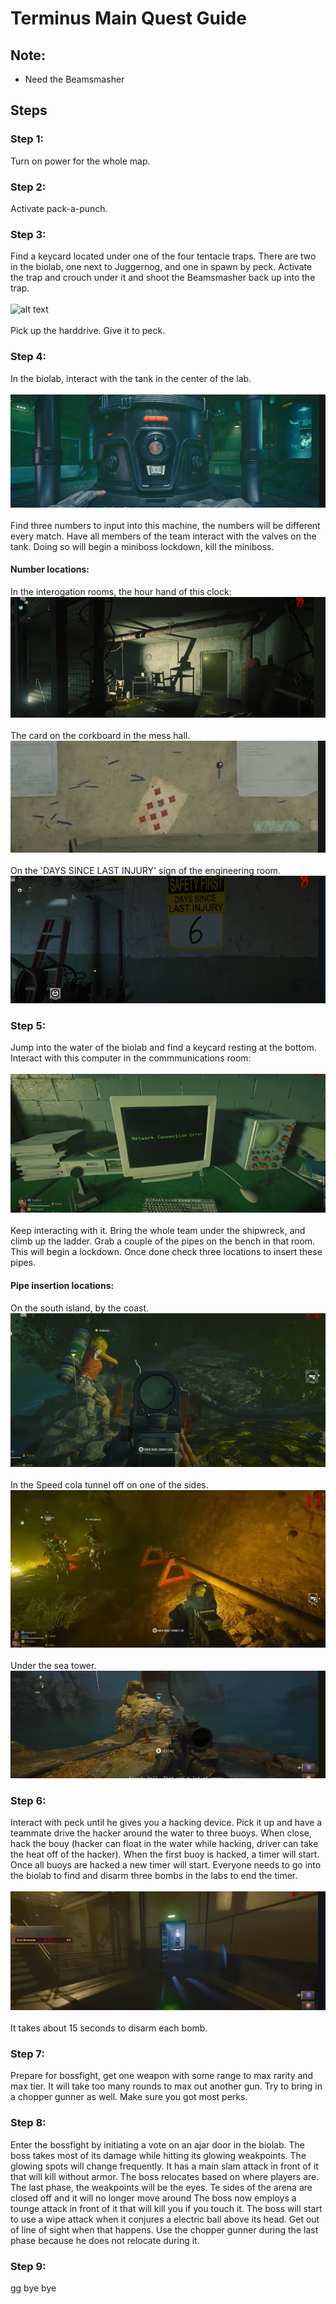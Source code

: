 # Terminus Main Quest Guide

## Note:
* Need the Beamsmasher

## Steps

### Step 1:
Turn on power for the whole map.

### Step 2:
Activate pack-a-punch.

### Step 3:
Find a keycard located under one of the four tentacle traps. There are two in the biolab, one next to Juggernog,
and one in spawn by peck. Activate the trap and crouch under it and shoot the Beamsmasher back up into the trap.\
\
![alt text](https://i.giphy.com/media/v1.Y2lkPTc5MGI3NjExZWkyZGRrd3RrZzRsOW1qcmtrb2YzaXQwczh2bXRpZjQ3NTN2ZHN0cyZlcD12MV9pbnRlcm5hbF9naWZfYnlfaWQmY3Q9Zw/ueo8tR6eJ9gtGLzr24/giphy.gif)\
\
Pick up the harddrive. Give it to peck.

### Step 4:
In the biolab, interact with the tank in the center of the lab.\
\
![alt text](images/img1.png)\
\
Find three numbers to input into this machine, the numbers will be different every match. Have all members of the team interact with the valves on the tank. Doing so will begin a miniboss lockdown, kill the miniboss.

#### Number locations:
In the interogation rooms, the hour hand of this clock:\
![alt text](images/img2.png)\
\
The card on the corkboard in the mess hall.\
![alt text](images/img3.png)\
\
On the 'DAYS SINCE LAST INJURY' sign of the engineering room.\
![alt text](images/img4.png)

### Step 5:
Jump into the water of the biolab and find a keycard resting at the bottom. Interact with this computer in the commmunications room:\
\
![alt text](images/img5.png)\
\
Keep interacting with it. Bring the whole team under the shipwreck, and climb up the ladder. Grab a couple of the pipes on the bench in that room. This will begin a lockdown. Once done check three locations to insert these pipes.

#### Pipe insertion locations:
On the south island, by the coast.\
![alt text](images/img6.png)\
\
In the Speed cola tunnel off on one of the sides.\
![alt text](images/img7.png)\
\
Under the sea tower.\
![alt text](images/img8.png)

### Step 6:
Interact with peck until he gives you a hacking device. Pick it up and have a teammate drive the hacker around the water to three buoys. When close, hack the bouy (hacker can float in the water while hacking, driver can take the heat off of the hacker). When the first buoy is hacked, a timer will start. Once all buoys are hacked a new timer will start. Everyone needs to go into the biolab to find and disarm three bombs in the labs to end the timer.\
\
![alt text](images/img9.png)\
\
It takes about 15 seconds to disarm each bomb.

### Step 7:
Prepare for bossfight, get one weapon with some range to max rarity and max tier. It will take too many rounds to max out another gun. Try to bring in a chopper gunner as well. Make sure you got most perks.

### Step 8:
Enter the bossfight by initiating a vote on an ajar door in the biolab. The boss takes most of its damage while hitting its glowing weakpoints. The glowing spots will change frequently. It has a main slam attack in front of it that will kill without armor. The boss relocates based on where players are. The last phase, the weakpoints will be the eyes. Te sides of the arena are closed off and it will no longer move around The boss now employs a tounge attack in front of it that will kill you if you touch it. The boss will start to use a wipe attack when it conjures a electric ball above its head. Get out of line of sight when that happens. Use the chopper gunner during the last phase because he does not relocate during it.

### Step 9:
gg bye bye
